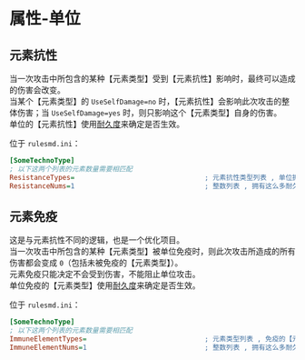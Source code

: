 # 属性-单位

## 元素抗性

当一次攻击中所包含的某种【元素类型】受到【元素抗性】影响时，最终可以造成的伤害会改变。  
当某个【元素类型】的 `UseSelfDamage=no` 时，【元素抗性】会影响此次攻击的整体伤害；当 `UseSelfDamage=yes` 时，则只影响这个【元素类型】自身的伤害。  
单位的【元素抗性】使用[耐久度](/元素伤害/总体说明.md#元素抗性与元素免疫的耐久度)来确定是否生效。

位于 `rulesmd.ini`：

```ini
[SomeTechnoType]
; 以下这两个列表的元素数量需要相匹配
ResistanceTypes=                                ; 元素抗性类型列表 , 单位拥有这些【元素抗性】 , 默认值是 空
ResistanceNums=1                                ; 整数列表 , 拥有这么多耐久度的【元素抗性】 , 默认值是 1
```



## 元素免疫

这是与元素抗性不同的逻辑，也是一个优化项目。  
当一次攻击中所包含的某种【元素类型】被单位免疫时，则此次攻击所造成的所有伤害都会变成 `0`（包括未被免疫的【元素类型】）。  
元素免疫只能决定不会受到伤害，不能阻止单位攻击。  
单位免疫的【元素类型】使用[耐久度](/元素伤害/总体说明.md#元素抗性与元素免疫的耐久度)来确定是否生效。

位于 `rulesmd.ini`：

```ini
[SomeTechnoType]
; 以下这两个列表的元素数量需要相匹配
ImmuneElementTypes=                             ; 元素类型列表 , 免疫的【元素类型】列表 , 默认值是 空
ImmuneElementNums=1                             ; 整数列表 , 拥有这么多耐久度的【元素类型】 , 默认值是 1
```